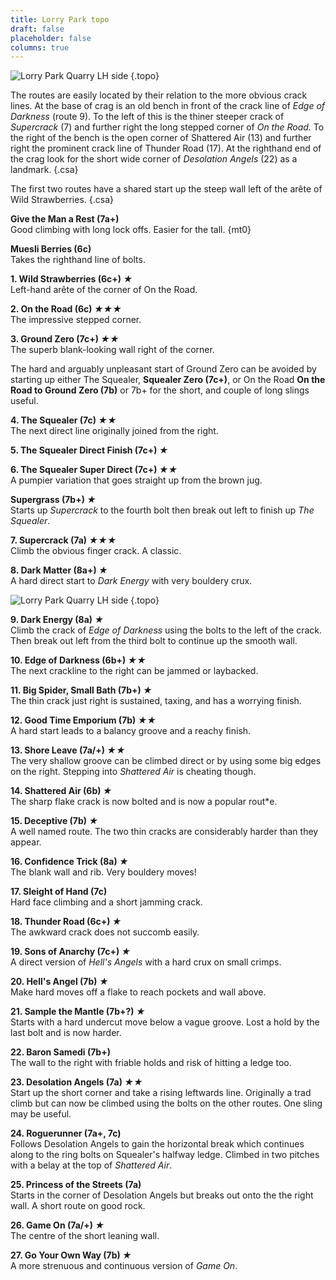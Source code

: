 ```yaml
---
title: Lorry Park topo
draft: false
placeholder: false
columns: true
---
```



![Lorry Park Quarry LH side](/img/peak/matlock/lorry-park-topo-crop.jpg)
{.topo}

The routes are easily located by their relation to the more obvious crack lines. At the base of crag is an old bench in front of the crack line of _Edge of Darkness_ (route 9). To the left of this is the thiner steeper crack of _Supercrack_ (7) and further right the long stepped corner of _On the Road_. To the right of the bench is the open corner of Shattered Air (13) and further right the prominent crack line of Thunder Road (17). At the righthand end of the crag look for the short wide corner of _Desolation Angels_ (22) as a landmark.
{.csa}

The first two routes have a shared start up the steep wall left of the arête of Wild Strawberries.
{.csa}

**Give the Man a Rest (7a+)**  
Good climbing with long lock offs. Easier for the tall.
{mt0}

**Muesli Berries (6c)**  
Takes the righthand line of bolts.

**1. Wild Strawberries (6c+) *★***  
Left-hand arête of the corner of On the Road.

**2. On the Road (6c) *★★★***  
The impressive stepped corner.

**3. Ground Zero (7c+) *★★***  
The superb blank-looking wall right of the corner.

The hard and arguably unpleasant start of Ground Zero can be avoided by starting up either The Squealer, **Squealer Zero (7c+)**, or On the Road **On the Road to Ground Zero (7b)**  or 7b+ for the short, and couple of long slings useful.

**4. The Squealer (7c) *★★***  
The next direct line originally joined from the right.

**5. The Squealer Direct Finish (7c+) *★***

**6. The Squealer Super Direct (7c+) *★★***  
A pumpier variation that goes straight up from the brown jug.

**Supergrass (7b+) *★***  
Starts up *Supercrack* to the fourth bolt then break out left to finish up *The Squealer*.

**7. Supercrack (7a) *★★★***  
Climb the obvious finger crack. A classic.

**8. Dark Matter (8a+) *★***  
A hard direct start to *Dark Energy* with very bouldery crux.

![Lorry Park Quarry LH side](/img/peak/matlock/lorry-park-topo-bench.jpg)
{.topo}

**9. Dark Energy (8a) *★***  
Climb the crack of *Edge of Darkness* using the bolts to the left of the crack. Then break out left from the third bolt to continue up the smooth wall.

**10. Edge of Darkness (6b+) *★★***  
The next crackline to the right can be jammed or laybacked.

**11. Big Spider, Small Bath (7b+) *★***  
The thin crack just right is sustained, taxing, and has a worrying finish.

**12. Good Time Emporium (7b) *★★***  
A hard start leads to a balancy groove and a reachy finish.

**13. Shore Leave (7a/+) *★★***  
The very shallow groove can be climbed direct or by using some big edges on the right. Stepping into *Shattered Air* is cheating though.

**14. Shattered Air (6b) *★***  
The sharp flake crack is now bolted and is now a popular rout*e.

**15. Deceptive (7b) *★***  
A well named route. The two thin cracks are considerably harder than they appear.

**16. Confidence Trick (8a) *★***  
The blank wall and rib. Very bouldery moves!

**17. Sleight of Hand (7c)**  
Hard face climbing and a short jamming crack.

**18. Thunder Road (6c+) *★***  
The awkward crack does not succomb easily.

**19. Sons of Anarchy (7c+) *★***  
A direct version of *Hell's Angels* with a hard crux on small crimps.

**20. Hell's Angel (7b) *★***  
Make hard moves off a flake to reach pockets and wall above.

**21. Sample the Mantle (7b+?) *★***  
Starts with a hard undercut move below a vague groove. Lost a hold by the last bolt and is now harder.

**22. Baron Samedi (7b+)**  
The wall to the right with friable holds and risk of hitting a ledge too.

**23. Desolation Angels (7a) *★★***  
Start up the short corner and take a rising leftwards line. Originally a trad climb but can now be climbed using the bolts on the other routes. One sling may be useful.

**24. Roguerunner (7a+, 7c)**  
Follows Desolation Angels to gain the horizontal break which continues along to the ring bolts on Squealer's halfway ledge. Climbed in two pitches with a belay at the top of *Shattered Air*.

**25. Princess of the Streets (7a)**  
Starts in the corner of Desolation Angels but breaks out onto the the right wall. A short route on good rock.

**26. Game On (7a/+) *★***  
The centre of the short leaning wall.

**27. Go Your Own Way (7b) *★***  
A more strenuous and continuous version of *Game On*.